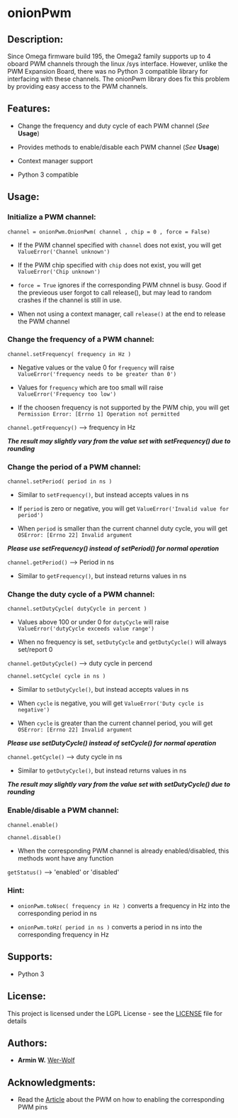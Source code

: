 # **onionPwm**



## **Description:**

Since Omega firmware build 195, the Omega2 family supports up to 4 oboard PWM channels through the linux /sys interface.
However, unlike the PWM Expansion Board, there was no Python 3 compatible library for interfacing with these channels.
The onionPwm library does fix this problem by providing easy access to the PWM channels.

## **Features:**

* Change the frequency and duty cycle of each PWM channel (*See* **Usage**)

* Provides methods to enable/disable each PWM channel (*See* **Usage**)

* Context manager support

* Python 3 compatible

## **Usage:**

### Initialize a PWM channel: ###

```channel = onionPwm.OnionPwm( channel , chip = 0 , force = False)```

* If the PWM channel specified with ```channel``` does not exist, you will get ```ValueError('Channel unknown')```

* If the PWM chip specified with ```chip``` does not exist, you will get ```ValueError('Chip unknown')```

* ```force = True``` ignores if the corresponding PWM chnnel is busy. Good if the previeous user forgot to call release(), but may lead to random crashes if the channel is still in use.

* When not using a context manager, call ```release()``` at the end to release the PWM channel 

### Change the frequency of a PWM channel: ###

```channel.setFrequency( frequency in Hz )```

* Negative values or the value 0 for ```frequency``` will raise ```ValueError('frequency needs to be greater than 0')```

* Values for ```frequency``` which are too small will raise ```ValueError('Frequency too low')```

* If the choosen frequency is not supported by the PWM chip, you will get ```Permission Error: [Errno 1] Operation not permitted```

```channel.getFrequency()``` --> frequency in Hz

***The result may slightly vary from the value set with setFrequency() due to rounding***

### Change the period of a PWM channel: ###

```channel.setPeriod( period in ns )```

* Similar to ```setFrequency()```, but instead accepts values in ns

* If ```period``` is zero or negative, you will get ```ValueError('Invalid value for period')```

* When ```period``` is smaller than the current channel duty cycle, you will get ```OSError: [Errno 22] Invalid argument```

***Please use setFrequency() instead of setPeriod() for normal operation***

```channel.getPeriod()``` --> Period in ns

* Similar to ```getFrequency()```, but instead returns values in ns

### Change the duty cycle of a PWM channel: ###

```channel.setDutyCycle( dutyCycle in percent )```

* Values above 100 or under 0 for ```dutyCycle``` will raise ```ValueError('dutyCycle exceeds value range')```

* When no frequency is set, ```setDutyCycle``` and ```getDutyCycle()``` will always set/report 0

```channel.getDutyCycle()``` --> duty cycle in percend

```channel.setCycle( cycle in ns )```

* Similar to ```setDutyCycle()```, but instead accepts values in ns

* When ```cycle``` is negative, you will get ```ValueError('Duty cycle is negative')```

* When ```cycle``` is greater than the current channel period, you will get ```OSError: [Errno 22] Invalid argument```

***Please use setDutyCycle() instead of setCycle() for normal operation***

```channel.getCycle()``` --> duty cycle in ns

* Similar to ```getDutyCycle()```, but instead returns values in ns

***The result may slightly vary from the value set with setDutyCycle() due to rounding***

### Enable/disable a PWM channel: ###

```channel.enable()```

```channel.disable()```

* When the corresponding PWM channel is already enabled/disabled, this methods wont have any function

```getStatus()``` --> 'enabled' or 'disabled'

### Hint: ###

* ```onionPwm.toNsec( frequency in Hz )``` converts a frequency in Hz into the corresponding period in ns

* ```onionPwm.toHz( period in ns )``` converts a period in ns into the corresponding frequency in Hz

## **Supports:**

* Python 3

## **License:**
This project is licensed under the LGPL License - see the [LICENSE](LICENSE) file for details

## **Authors:**

* **Armin W.** [Wer-Wolf](https://github.com/Wer-Wolf)

## **Acknowledgments:**

* Read the [Article](https://docs.onion.io/omega2-docs/generating-pwm-signals.html) about the PWM on how to enabling the corresponding PWM pins